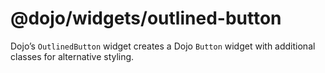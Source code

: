 <span class="citation" data-cites="dojo/widgets/outlined-button">@dojo/widgets/outlined-button</span>
=====================================================================================================

Dojo’s `OutlinedButton` widget creates a Dojo `Button` widget with additional classes for alternative styling.
